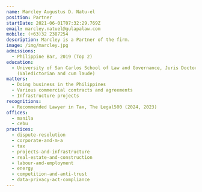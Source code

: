 ```yaml
---
name: Marcley Augustus D. Natu-el
position: Partner
startDate: 2021-06-01T07:32:29.769Z
email: marcley.natuel@gulapalaw.com
mobile: (+63)32 2387254
description: Marcley is a Partner of the firm.
image: /img/marcley.jpg
admissions:
  - Philippine Bar, 2019 (Top 2)
education:
  - University of San Carlos School of Law and Governance, Juris Doctor, 2018
    (Valedictorian and cum laude)
matters:
  - Doing business in the Philippines
  - Various commercial contracts and agreements
  - Infrastructure projects
recognitions:
  - Recommended Lawyer in Tax, The Legal500 (2024, 2023)
offices:
  - manila
  - cebu
practices:
  - dispute-resolution
  - corporate-and-m-a
  - tax
  - projects-and-infrastructure
  - real-estate-and-construction
  - labour-and-employment
  - energy
  - competition-and-anti-trust
  - data-privacy-act-compliance
---
```

